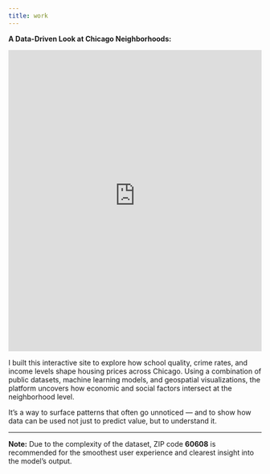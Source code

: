 ```yaml
---
title: work
---
```

<strong>A Data-Driven Look at Chicago Neighborhoods:</strong>

<iframe src="https://finalprojectmichael.streamlit.app/?embed=true" width="100%" height="600px" frameborder="0"></iframe>


I built this interactive site to explore how school quality, crime rates, and income levels shape housing prices across Chicago. Using a combination of public datasets, machine learning models, and geospatial visualizations, the platform uncovers how economic and social factors intersect at the neighborhood level.

It’s a way to surface patterns that often go unnoticed — and to show how data can be used not just to predict value, but to understand it.
<hr>
<p><strong>Note:</strong> Due to the complexity of the dataset, ZIP code <strong>60608</strong> is recommended for the smoothest user experience and clearest insight into the model’s output.</p>
